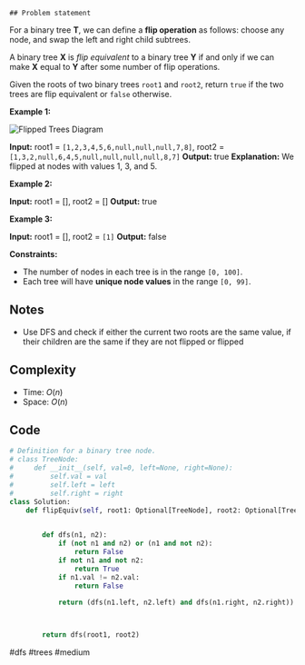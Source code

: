 	## Problem statement

For a binary tree **T**, we can define a **flip operation** as follows: choose any node, and swap the left and right child subtrees.

A binary tree **X** is _flip equivalent_ to a binary tree **Y** if and only if we can make **X** equal to **Y** after some number of flip operations.

Given the roots of two binary trees `root1` and `root2`, return `true` if the two trees are flip equivalent or `false` otherwise.

**Example 1:**

![Flipped Trees Diagram](https://assets.leetcode.com/uploads/2018/11/29/tree_ex.png)

**Input:** root1 = `[1,2,3,4,5,6,null,null,null,7,8]`, root2 = `[1,3,2,null,6,4,5,null,null,null,null,8,7]`
**Output:** true
**Explanation:** We flipped at nodes with values 1, 3, and 5.

**Example 2:**

**Input:** root1 = [], root2 = []
**Output:** true

**Example 3:**

**Input:** root1 = [], root2 = `[1]`
**Output:** false

**Constraints:**

- The number of nodes in each tree is in the range `[0, 100]`.
- Each tree will have **unique node values** in the range `[0, 99]`.
## Notes

- Use DFS and check if either the current two roots are the same value, if their children are the same if they are not flipped or flipped
## Complexity

- Time: $O(n)$
- Space: $O(n)$
## Code

```python
# Definition for a binary tree node.
# class TreeNode:
#     def __init__(self, val=0, left=None, right=None):
#         self.val = val
#         self.left = left
#         self.right = right
class Solution:
    def flipEquiv(self, root1: Optional[TreeNode], root2: Optional[TreeNode]) -> bool:
        

        def dfs(n1, n2):
            if (not n1 and n2) or (n1 and not n2):
                return False
            if not n1 and not n2:
                return True
            if n1.val != n2.val:
                return False
            
            return (dfs(n1.left, n2.left) and dfs(n1.right, n2.right)) or (dfs(n1.left, n2.right) and dfs(n1.right, n2.left))



        return dfs(root1, root2)
```

#dfs 
#trees 
#medium 